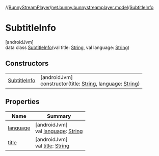 //[BunnyStreamPlayer](../../../index.md)/[net.bunny.bunnystreamplayer.model](../index.md)/[SubtitleInfo](index.md)

# SubtitleInfo

[androidJvm]\
data class [SubtitleInfo](index.md)(val title: [String](https://kotlinlang.org/api/core/kotlin-stdlib/kotlin/-string/index.html), val language: [String](https://kotlinlang.org/api/core/kotlin-stdlib/kotlin/-string/index.html))

## Constructors

| | |
|---|---|
| [SubtitleInfo](-subtitle-info.md) | [androidJvm]<br>constructor(title: [String](https://kotlinlang.org/api/core/kotlin-stdlib/kotlin/-string/index.html), language: [String](https://kotlinlang.org/api/core/kotlin-stdlib/kotlin/-string/index.html)) |

## Properties

| Name | Summary |
|---|---|
| [language](language.md) | [androidJvm]<br>val [language](language.md): [String](https://kotlinlang.org/api/core/kotlin-stdlib/kotlin/-string/index.html) |
| [title](title.md) | [androidJvm]<br>val [title](title.md): [String](https://kotlinlang.org/api/core/kotlin-stdlib/kotlin/-string/index.html) |